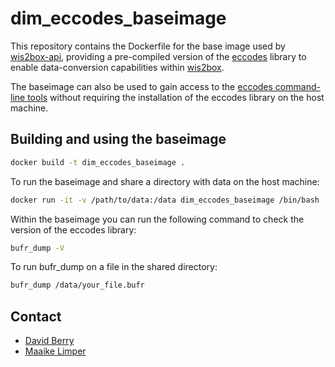# dim_eccodes_baseimage

This repository contains the Dockerfile for the base image used by [wis2box-api](https://github.com/wmo-im/wis2box-api), providing a pre-compiled version of the [eccodes](https://confluence.ecmwf.int/display/ECC/ecCodes+Home) library to enable data-conversion capabilities within [wis2box](https://docs.wis2box.wis.wmo.int).

The baseimage can also be used to gain access to the [eccodes command-line tools](https://confluence.ecmwf.int/display/ECC/Command+line+tools) without requiring the installation of the eccodes library on the host machine.

## Building and using the baseimage

```bash
docker build -t dim_eccodes_baseimage .
```

To run the baseimage and share a directory with data on the host machine:

```bash
docker run -it -v /path/to/data:/data dim_eccodes_baseimage /bin/bash
```

Within the baseimage you can run the following command to check the version of the eccodes library:

```bash
bufr_dump -V
```

To run bufr_dump on a file in the shared directory:

```bash
bufr_dump /data/your_file.bufr
```

## Contact

* [David Berry](https://github.com/david-i-berry)
* [Maaike Limper](https://github.com/maaikelimper)
